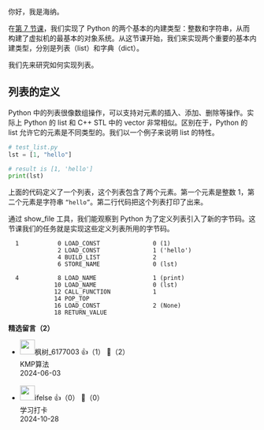 你好，我是海纳。

在[第 7 节课](https://time.geekbang.org/column/article/774409)，我们实现了 Python 的两个基本的内建类型：整数和字符串，从而构建了虚拟机的最基本的对象系统。从这节课开始，我们来实现两个重要的基本内建类型，分别是列表（list）和字典（dict）。

我们先来研究如何实现列表。

## 列表的定义

Python 中的列表很像数组操作，可以支持对元素的插入、添加、删除等操作。实际上 Python 的 list 和 C++ STL 中的 vector 非常相似。区别在于，Python 的 list 允许它的元素是不同类型的。我们以一个例子来说明 list 的特性。

```python
# test_list.py
lst = [1, "hello"]

# result is [1, 'hello']
print(lst)
```

上面的代码定义了一个列表，这个列表包含了两个元素。第一个元素是整数 1，第二个元素是字符串 `“hello”`。第二行代码把这个列表打印了出来。

通过 show\_file 工具，我们能观察到 Python 为了定义列表引入了新的字节码。这节课我们的任务就是实现这些定义列表所用的字节码。

```plain
  1           0 LOAD_CONST               0 (1)
              2 LOAD_CONST               1 ('hello')
              4 BUILD_LIST               2
              6 STORE_NAME               0 (lst)

  4           8 LOAD_NAME                1 (print)
             10 LOAD_NAME                0 (lst)
             12 CALL_FUNCTION            1
             14 POP_TOP
             16 LOAD_CONST               2 (None)
             18 RETURN_VALUE
```
<div><strong>精选留言（2）</strong></div><ul>
<li><img src="https://static001.geekbang.org/account/avatar/00/13/58/b3/abb3256b.jpg" width="30px"><span>枫树_6177003</span> 👍（1） 💬（2）<div>KMP算法</div>2024-06-03</li><br/><li><img src="https://static001.geekbang.org/account/avatar/00/26/eb/d7/90391376.jpg" width="30px"><span>ifelse</span> 👍（0） 💬（0）<div>学习打卡</div>2024-10-28</li><br/>
</ul>